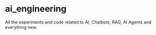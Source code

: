 # ai_engineering
All the experiments and code related to AI, Chatbots, RAG, AI Agents and everything new.
